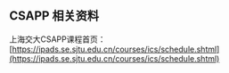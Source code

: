 ## CSAPP 相关资料

上海交大CSAPP课程首页：[https://ipads.se.sjtu.edu.cn/courses/ics/schedule.shtml](https://ipads.se.sjtu.edu.cn/courses/ics/schedule.shtml)
